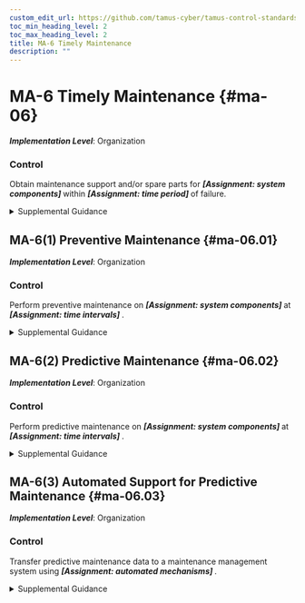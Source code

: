 ```yaml
---
custom_edit_url: https://github.com/tamus-cyber/tamus-control-standards/tree/main/content/tamus.edu/TAMUS_profile.xml
toc_min_heading_level: 2
toc_max_heading_level: 2
title: MA-6 Timely Maintenance
description: ""
---
```


# MA-6 Timely Maintenance {#ma-06}

_**Implementation Level**_: Organization

### Control

Obtain maintenance support and/or spare parts for <strong title="ma-06_odp.01"> <em>[Assignment: system components]</em> </strong> within <strong title="ma-06_odp.02"> <em>[Assignment: time period]</em> </strong> of failure.


<details><summary>Supplemental Guidance</summary>Organizations specify the system components that result in increased risk to organizational operations and assets, individuals, other organizations, or the Nation when the functionality provided by those components is not operational. Organizational actions to obtain maintenance support include having appropriate contracts in place.</details>


## MA-6(1) Preventive Maintenance {#ma-06.01}

_**Implementation Level**_: Organization

### Control

Perform preventive maintenance on <strong title="ma-06.01_odp.01"> <em>[Assignment: system components]</em> </strong> at <strong title="ma-06.01_odp.02"> <em>[Assignment: time intervals]</em> </strong>.


<details><summary>Supplemental Guidance</summary>Preventive maintenance includes proactive care and the servicing of system components to maintain organizational equipment and facilities in satisfactory operating condition. Such maintenance provides for the systematic inspection, tests, measurements, adjustments, parts replacement, detection, and correction of incipient failures either before they occur or before they develop into major defects. The primary goal of preventive maintenance is to avoid or mitigate the consequences of equipment failures. Preventive maintenance is designed to preserve and restore equipment reliability by replacing worn components before they fail. Methods of determining what preventive (or other) failure management policies to apply include original equipment manufacturer recommendations; statistical failure records; expert opinion; maintenance that has already been conducted on similar equipment; requirements of codes, laws, or regulations within a jurisdiction; or measured values and performance indications.</details>


## MA-6(2) Predictive Maintenance {#ma-06.02}

_**Implementation Level**_: Organization

### Control

Perform predictive maintenance on <strong title="ma-06.02_odp.01"> <em>[Assignment: system components]</em> </strong> at <strong title="ma-06.02_odp.02"> <em>[Assignment: time intervals]</em> </strong>.


<details><summary>Supplemental Guidance</summary>Predictive maintenance evaluates the condition of equipment by performing periodic or continuous (online) equipment condition monitoring. The goal of predictive maintenance is to perform maintenance at a scheduled time when the maintenance activity is most cost-effective and before the equipment loses performance within a threshold. The predictive component of predictive maintenance stems from the objective of predicting the future trend of the equipment's condition. The predictive maintenance approach employs principles of statistical process control to determine at what point in the future maintenance activities will be appropriate. Most predictive maintenance inspections are performed while equipment is in service, thus minimizing disruption of normal system operations. Predictive maintenance can result in substantial cost savings and higher system reliability.</details>


## MA-6(3) Automated Support for Predictive Maintenance {#ma-06.03}

_**Implementation Level**_: Organization

### Control

Transfer predictive maintenance data to a maintenance management system using <strong title="ma-06.03_odp"> <em>[Assignment: automated mechanisms]</em> </strong>.


<details><summary>Supplemental Guidance</summary>A computerized maintenance management system maintains a database of information about the maintenance operations of organizations and automates the processing of equipment condition data to trigger maintenance planning, execution, and reporting.</details>
